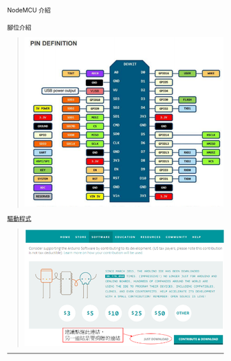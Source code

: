 NodeMCU 介紹

####
腳位介紹
>![](https://github.com/derricktsai0904/Arduino/blob/master/04%20NodeMCU/NodeMCU%E8%85%B3%E4%BD%8D.PNG?raw=true)


[驅動程式]:https://github.com/derricktsai0904/Arduino/blob/master/04%20NodeMCU/%3D-CH341SER_WINDOWS.zip "=-CH341SER_WINDOWS.zip"

[驅動程式]


>![](https://github.com/derricktsai0904/Arduino/blob/master/01.Arduino%E9%96%8B%E7%99%BC%E7%92%B0%E5%A2%83%E5%AE%89%E8%A3%9D/Arduino_Download2.PNG?raw=true)
<hr>


